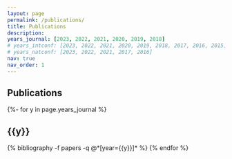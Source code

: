 ```yaml
---
layout: page
permalink: /publications/
title: Publications
description:
years_journal: [2023, 2022, 2021, 2020, 2019, 2018]
# years_intconf: [2023, 2022, 2021, 2020, 2019, 2018, 2017, 2016, 2015]
# years_natconf: [2023, 2022, 2021, 2017, 2016]
nav: true
nav_order: 1
---
```

<!-- _pages/publications.md -->
<div class="publications">

<h2>Publications</h2>
{%- for y in page.years_journal %}
  <h2 class="year">{{y}}</h2>
  {% bibliography -f papers -q @*[year={{y}}]* %}
{% endfor %}

</div>

<!-- <br><br>
<div class="publications">
<h2>International Conferences</h2>
{%- for y in page.years_intconf %}
  <h2 class="year">{{y}}</h2>
  {% bibliography -f InternationalConf -q @*[year={{y}}]* %}
{% endfor %}

<br><br>
<div class="publications">
<h2>National Conferences</h2>
{%- for y in page.years_natconf %}
  <h2 class="year">{{y}}</h2>
  {% bibliography -f NationalConf -q @*[year={{y}}]* %}
{% endfor %}

</div> -->